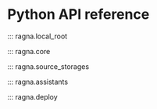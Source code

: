 # Python API reference

::: ragna.local_root

::: ragna.core

::: ragna.source_storages

::: ragna.assistants

::: ragna.deploy
